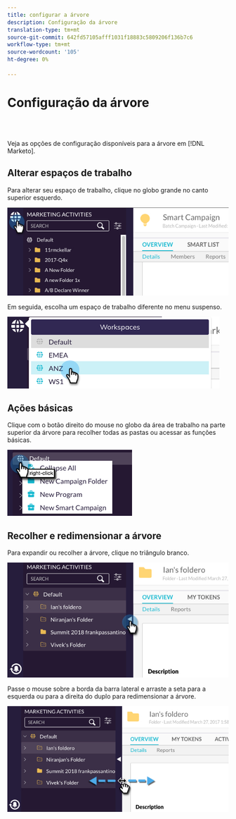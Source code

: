 ```yaml
---
title: configurar a árvore
description: Configuração da árvore
translation-type: tm+mt
source-git-commit: 642fd57105afff1031f18883c5809206f136b7c6
workflow-type: tm+mt
source-wordcount: '105'
ht-degree: 0%

---
```



# Configuração da árvore

<br> 

Veja as opções de configuração disponíveis para a árvore em [!DNL Marketo].

## Alterar espaços de trabalho

Para alterar seu espaço de trabalho, clique no globo grande no canto superior esquerdo.

![Imagem Um](/help/sky/assets/tree/configuring-the-tree/configuring-the-tree-1.png)

Em seguida, escolha um espaço de trabalho diferente no menu suspenso.

![Imagem dois](/help/sky/assets/tree/configuring-the-tree/configuring-the-tree-2.png)

## Ações básicas

Clique com o botão direito do mouse no globo da área de trabalho na parte superior da árvore para recolher todas as pastas ou acessar as funções básicas.

![Imagem Três](/help/sky/assets/tree/configuring-the-tree/configuring-the-tree-3.png)

## Recolher e redimensionar a árvore

Para expandir ou recolher a árvore, clique no triângulo branco.

![Imagem quatro](/help/sky/assets/tree/configuring-the-tree/configuring-the-tree-4.png)

Passe o mouse sobre a borda da barra lateral e arraste a seta para a esquerda ou para a direita do duplo para redimensionar a árvore.

![Imagem cinco](/help/sky/assets/tree/configuring-the-tree/configuring-the-tree-5.png)
